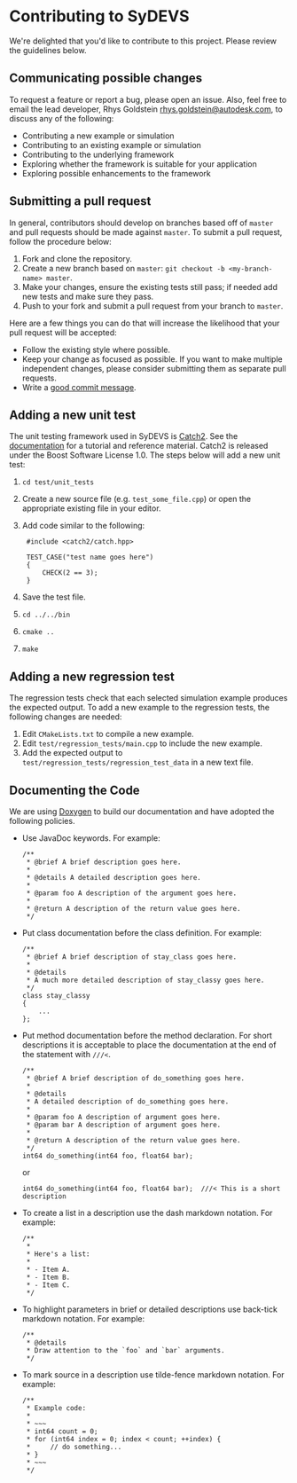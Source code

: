 # Contributing to SyDEVS

We're delighted that you'd like to contribute to this project. Please review the guidelines below.

## Communicating possible changes

To request a feature or report a bug, please open an issue. Also, feel free to email the lead developer, Rhys Goldstein <rhys.goldstein@autodesk.com>, to discuss any of the following:

- Contributing a new example or simulation
- Contributing to an existing example or simulation
- Contributing to the underlying framework
- Exploring whether the framework is suitable for your application
- Exploring possible enhancements to the framework

## Submitting a pull request

In general, contributors should develop on branches based off of `master` and pull requests should be made against `master`. To submit a pull request, follow the procedure below:

1. Fork and clone the repository.
1. Create a new branch based on `master`: `git checkout -b <my-branch-name> master`.
1. Make your changes, ensure the existing tests still pass; if needed add new tests and make sure they pass.
1. Push to your fork and submit a pull request from your branch to `master`.

Here are a few things you can do that will increase the likelihood that your pull request will be accepted:

- Follow the existing style where possible.
- Keep your change as focused as possible.
  If you want to make multiple independent changes, please consider submitting them as separate pull requests.
- Write a [good commit message](http://tbaggery.com/2008/04/19/a-note-about-git-commit-messages.html).

## Adding a new unit test

The unit testing framework used in SyDEVS is [Catch2](https://github.com/catchorg/Catch2). See the [documentation](https://github.com/catchorg/Catch2/tree/master/docs) for a tutorial and reference material. Catch2 is released under the Boost Software License 1.0. The steps below will add a new unit test:

1. `cd test/unit_tests`
1. Create a new source file (e.g. `test_some_file.cpp`) or open the appropriate existing file in your editor.
1. Add code similar to the following:

   ```
    #include <catch2/catch.hpp>

    TEST_CASE("test name goes here")
    {
        CHECK(2 == 3);
    }
   ```

1. Save the test file.
1. `cd ../../bin`
1. `cmake ..`
1. `make`

## Adding a new regression test

The regression tests check that each selected simulation example produces the expected output. To add a new example to the regression tests, the following changes are needed:

1. Edit `CMakeLists.txt` to compile a new example.
1. Edit `test/regression_tests/main.cpp` to include the new example.
1. Add the expected output to `test/regression_tests/regression_test_data` in a new text file.

## Documenting the Code

We are using [Doxygen](http://www.stack.nl/~dimitri/doxygen/) to build our documentation and have adopted the following policies.

- Use JavaDoc keywords. For example:

  ```
  /**
   * @brief A brief description goes here.
   *
   * @details A detailed description goes here.
   *
   * @param foo A description of the argument goes here.
   *
   * @return A description of the return value goes here.
   */
  ```

- Put class documentation before the class definition. For example:

  ```
  /**
   * @brief A brief description of stay_class goes here.
   *
   * @details
   * A much more detailed description of stay_classy goes here.
   */
  class stay_classy
  {
      ...
  };
  ```

- Put method documentation before the method declaration. For short descriptions it is acceptable to place the documentation at the end of the statement with `///<`.

  ```
  /**
   * @brief A brief description of do_something goes here.
   *
   * @details
   * A detailed description of do_something goes here.
   *
   * @param foo A description of argument goes here.
   * @param bar A description of argument goes here.
   *
   * @return A description of the return value goes here.
   */
  int64 do_something(int64 foo, float64 bar);
  ```
  
  or
   
  ```
  int64 do_something(int64 foo, float64 bar);  ///< This is a short description
  ```
  
- To create a list in a description use the dash markdown notation. For example:

  ```
  /**
   *
   * Here's a list:
   *
   * - Item A.
   * - Item B.
   * - Item C.
   */
  ```
  
- To highlight parameters in brief or detailed descriptions use back-tick markdown notation. For example:
  
  ```
  /**
   * @details
   * Draw attention to the `foo` and `bar` arguments.
   */
  ```
  
- To mark source in a description use tilde-fence markdown notation. For example:
  
  ```
  /**
   * Example code:
   *
   * ~~~
   * int64 count = 0;
   * for (int64 index = 0; index < count; ++index) {
   *     // do something...
   * }
   * ~~~
   */
  ```
